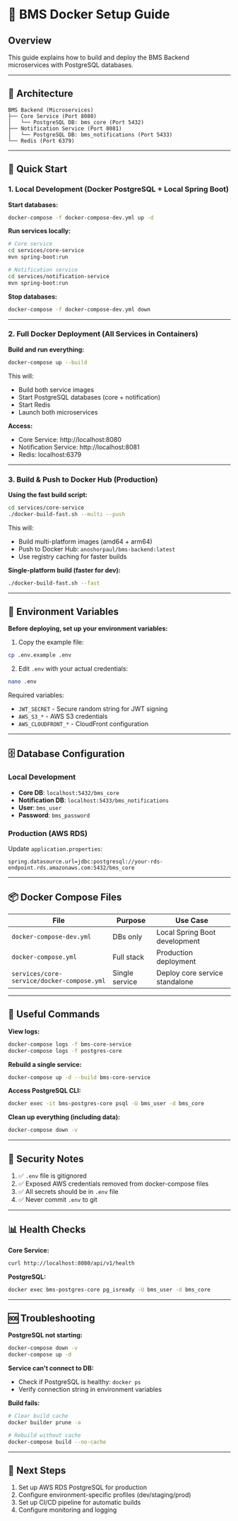 # 🐋 BMS Docker Setup Guide

## Overview
This guide explains how to build and deploy the BMS Backend microservices with PostgreSQL databases.

---

## 📁 Architecture

```
BMS Backend (Microservices)
├── Core Service (Port 8080)
│   └── PostgreSQL DB: bms_core (Port 5432)
├── Notification Service (Port 8081)
│   └── PostgreSQL DB: bms_notifications (Port 5433)
└── Redis (Port 6379)
```

---

## 🚀 Quick Start

### 1. Local Development (Docker PostgreSQL + Local Spring Boot)

**Start databases:**
```bash
docker-compose -f docker-compose-dev.yml up -d
```

**Run services locally:**
```bash
# Core service
cd services/core-service
mvn spring-boot:run

# Notification service
cd services/notification-service
mvn spring-boot:run
```

**Stop databases:**
```bash
docker-compose -f docker-compose-dev.yml down
```

---

### 2. Full Docker Deployment (All Services in Containers)

**Build and run everything:**
```bash
docker-compose up --build
```

This will:
- Build both service images
- Start PostgreSQL databases (core + notification)
- Start Redis
- Launch both microservices

**Access:**
- Core Service: http://localhost:8080
- Notification Service: http://localhost:8081
- Redis: localhost:6379

---

### 3. Build & Push to Docker Hub (Production)

**Using the fast build script:**
```bash
cd services/core-service
./docker-build-fast.sh --multi --push
```

This will:
- Build multi-platform images (amd64 + arm64)
- Push to Docker Hub: `anoshorpaul/bms-backend:latest`
- Use registry caching for faster builds

**Single-platform build (faster for dev):**
```bash
./docker-build-fast.sh --fast
```

---

## 🔐 Environment Variables

**Before deploying, set up your environment variables:**

1. Copy the example file:
```bash
cp .env.example .env
```

2. Edit `.env` with your actual credentials:
```bash
nano .env
```

Required variables:
- `JWT_SECRET` - Secure random string for JWT signing
- `AWS_S3_*` - AWS S3 credentials
- `AWS_CLOUDFRONT_*` - CloudFront configuration

---

## 🗄️ Database Configuration

### Local Development
- **Core DB**: `localhost:5432/bms_core`
- **Notification DB**: `localhost:5433/bms_notifications`
- **User**: `bms_user`
- **Password**: `bms_password`

### Production (AWS RDS)
Update `application.properties`:
```properties
spring.datasource.url=jdbc:postgresql://your-rds-endpoint.rds.amazonaws.com:5432/bms_core
```

---

## 📦 Docker Compose Files

| File | Purpose | Use Case |
|------|---------|----------|
| `docker-compose-dev.yml` | DBs only | Local Spring Boot development |
| `docker-compose.yml` | Full stack | Production deployment |
| `services/core-service/docker-compose.yml` | Single service | Deploy core service standalone |

---

## 🔧 Useful Commands

**View logs:**
```bash
docker-compose logs -f bms-core-service
docker-compose logs -f postgres-core
```

**Rebuild a single service:**
```bash
docker-compose up -d --build bms-core-service
```

**Access PostgreSQL CLI:**
```bash
docker exec -it bms-postgres-core psql -U bms_user -d bms_core
```

**Clean up everything (including data):**
```bash
docker-compose down -v
```

---

## 🚨 Security Notes

1. ✅ `.env` file is gitignored
2. ✅ Exposed AWS credentials removed from docker-compose files
3. ✅ All secrets should be in `.env` file
4. ✅ Never commit `.env` to git

---

## 📊 Health Checks

**Core Service:**
```bash
curl http://localhost:8080/api/v1/health
```

**PostgreSQL:**
```bash
docker exec bms-postgres-core pg_isready -U bms_user -d bms_core
```

---

## 🆘 Troubleshooting

**PostgreSQL not starting:**
```bash
docker-compose down -v
docker-compose up -d
```

**Service can't connect to DB:**
- Check if PostgreSQL is healthy: `docker ps`
- Verify connection string in environment variables

**Build fails:**
```bash
# Clear build cache
docker builder prune -a

# Rebuild without cache
docker-compose build --no-cache
```

---

## 🎯 Next Steps

1. Set up AWS RDS PostgreSQL for production
2. Configure environment-specific profiles (dev/staging/prod)
3. Set up CI/CD pipeline for automatic builds
4. Configure monitoring and logging
